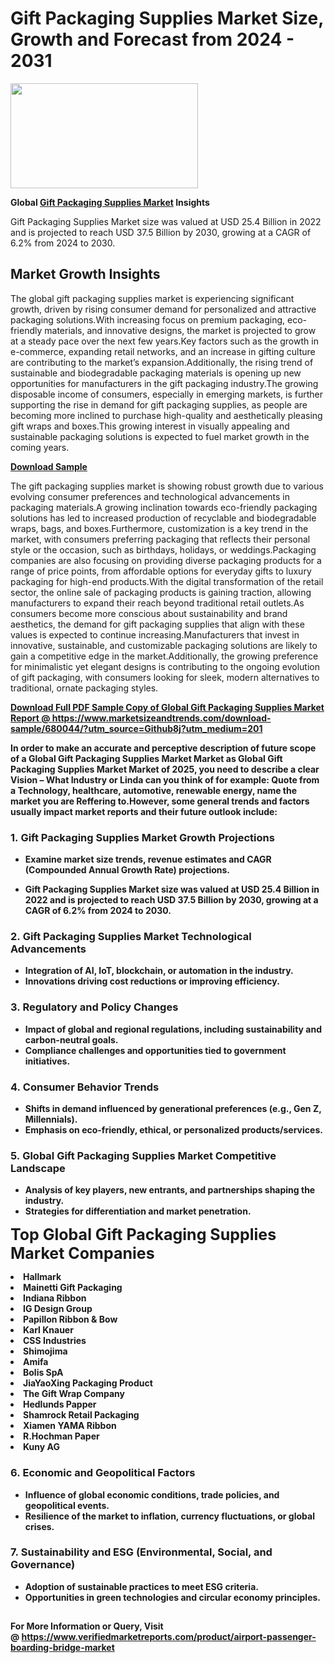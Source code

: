 <H1>Gift Packaging Supplies Market Size, Growth and Forecast from 2024 - 2031</H1><img class="aligncenter size-medium wp-image-584254" src="https://thirdeyenews.in/wp-content/uploads/2024/09/Global-Market-Research-300x168.jpeg" alt="" width="300" height="168" /><p><strong>Global&nbsp;<a href="https://www.marketsizeandtrends.com/download-sample/680044/?utm_source=Github8j?utm_medium=201">Gift Packaging Supplies Market</a> Insights</strong></p><p>Gift Packaging Supplies Market size was valued at USD 25.4 Billion in 2022 and is projected to reach USD 37.5 Billion by 2030, growing at a CAGR of 6.2% from 2024 to 2030.</p><p><h2>Market Growth Insights</h2> <p>The global gift packaging supplies market is experiencing significant growth, driven by rising consumer demand for personalized and attractive packaging solutions.With increasing focus on premium packaging, eco-friendly materials, and innovative designs, the market is projected to grow at a steady pace over the next few years.Key factors such as the growth in e-commerce, expanding retail networks, and an increase in gifting culture are contributing to the market’s expansion.Additionally, the rising trend of sustainable and biodegradable packaging materials is opening up new opportunities for manufacturers in the gift packaging industry.The growing disposable income of consumers, especially in emerging markets, is further supporting the rise in demand for gift packaging supplies, as people are becoming more inclined to purchase high-quality and aesthetically pleasing gift wraps and boxes.This growing interest in visually appealing and sustainable packaging solutions is expected to fuel market growth in the coming years.</p> <p><strong><a href="#">Download Sample</a></strong></p> <p>The gift packaging supplies market is showing robust growth due to various evolving consumer preferences and technological advancements in packaging materials.A growing inclination towards eco-friendly packaging solutions has led to increased production of recyclable and biodegradable wraps, bags, and boxes.Furthermore, customization is a key trend in the market, with consumers preferring packaging that reflects their personal style or the occasion, such as birthdays, holidays, or weddings.Packaging companies are also focusing on providing diverse packaging products for a range of price points, from affordable options for everyday gifts to luxury packaging for high-end products.With the digital transformation of the retail sector, the online sale of packaging products is gaining traction, allowing manufacturers to expand their reach beyond traditional retail outlets.As consumers become more conscious about sustainability and brand aesthetics, the demand for gift packaging supplies that align with these values is expected to continue increasing.Manufacturers that invest in innovative, sustainable, and customizable packaging solutions are likely to gain a competitive edge in the market.Additionally, the growing preference for minimalistic yet elegant designs is contributing to the ongoing evolution of gift packaging, with consumers looking for sleek, modern alternatives to traditional, ornate packaging styles.<p><strong><a href="#"></p><p><span class=""><strong>Download Full PDF Sample Copy of Global Gift Packaging Supplies Market Report</strong> @ <a href="https://www.marketsizeandtrends.com/download-sample/680044/?utm_source=Github8j?utm_medium=201" target="_blank">https://www.marketsizeandtrends.com/download-sample/680044/?utm_source=Github8j?utm_medium=201</a></span></p><p>In order to make an accurate and perceptive description of future scope of a Global&nbsp;Gift Packaging Supplies Market Market as Global&nbsp;Gift Packaging Supplies Market Market of 2025, you need to describe a clear Vision &ndash; What Industry or Linda can you think of for example: Quote from a Technology, healthcare, automotive, renewable energy, name the market you are Reffering to.However, some general trends and factors usually impact market reports and their future outlook include:</p><h3>1.&nbsp;<strong>Gift Packaging Supplies Market Growth Projections</strong></h3><ul><li>Examine market size trends, revenue estimates and CAGR (Compounded Annual Growth Rate) projections.</li><li><p>Gift Packaging Supplies Market size was valued at USD 25.4 Billion in 2022 and is projected to reach USD 37.5 Billion by 2030, growing at a CAGR of 6.2% from 2024 to 2030.</p></li></ul><h3>2.&nbsp;<strong>Gift Packaging Supplies Market Technological Advancements</strong></h3><ul><li>Integration of AI, IoT, blockchain, or automation in the industry.</li><li>Innovations driving cost reductions or improving efficiency.</li></ul><h3>3.&nbsp;<strong>Regulatory and Policy Changes</strong></h3><ul><li>Impact of global and regional regulations, including sustainability and carbon-neutral goals.</li><li>Compliance challenges and opportunities tied to government initiatives.</li></ul><h3>4.&nbsp;<strong>Consumer Behavior Trends</strong></h3><ul><li>Shifts in demand influenced by generational preferences (e.g., Gen Z, Millennials).</li><li>Emphasis on eco-friendly, ethical, or personalized products/services.</li></ul><h3>5.&nbsp;<strong>Global Gift Packaging Supplies Market Competitive Landscape</strong></h3><ul><li>Analysis of key players, new entrants, and partnerships shaping the industry.</li><li>Strategies for differentiation and market penetration.</li></ul><p data-pm-slice="1 1 []"><span style="color: inherit; font-family: inherit; font-size: 25px;">Top Global Gift Packaging Supplies Market Companies</span></p><div class="" data-test-id=""><p><li>Hallmark</li><li> Mainetti Gift Packaging</li><li> Indiana Ribbon</li><li> IG Design Group</li><li> Papillon Ribbon & Bow</li><li> Karl Knauer</li><li> CSS Industries</li><li> Shimojima</li><li> Amifa</li><li> Bolis SpA</li><li> JiaYaoXing Packaging Product</li><li> The Gift Wrap Company</li><li> Hedlunds Papper</li><li> Shamrock Retail Packaging</li><li> Xiamen YAMA Ribbon</li><li> R.Hochman Paper</li><li> Kuny AG</li></p></div><h3>6.&nbsp;<strong>Economic and Geopolitical Factors</strong></h3><ul><li>Influence of global economic conditions, trade policies, and geopolitical events.</li><li>Resilience of the market to inflation, currency fluctuations, or global crises.</li></ul><h3>7.&nbsp;<strong>Sustainability and ESG (Environmental, Social, and Governance)</strong></h3><ul><li>Adoption of sustainable practices to meet ESG criteria.</li><li>Opportunities in green technologies and circular economy principles.</li></ul><h2><strong style="font-size: 14px;">For More Information or Query, Visit @&nbsp;</strong><a style="background-color: #ffffff; font-size: 14px;" href="https://www.marketsizeandtrends.com/report/gift-packaging-supplies-market/" target="_blank">https://www.verifiedmarketreports.com/product/airport-passenger-boarding-bridge-market</a></h2>